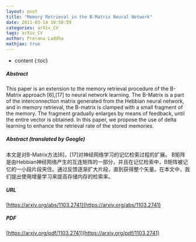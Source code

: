 ```yaml
---
layout: post
title: "Memory Retrieval in the B-Matrix Neural Network"
date: 2011-03-14 18:58:59
categories: arXiv_CV
tags: arXiv_CV
author: Prerana Laddha
mathjax: true
---
```


* content
{:toc}

##### Abstract
This paper is an extension to the memory retrieval procedure of the B-Matrix approach [6],[17] to neural network learning. The B-Matrix is a part of the interconnection matrix generated from the Hebbian neural network, and in memory retrieval, the B-matrix is clamped with a small fragment of the memory. The fragment gradually enlarges by means of feedback, until the entire vector is obtained. In this paper, we propose the use of delta learning to enhance the retrieval rate of the stored memories.

##### Abstract (translated by Google)
本文是对B-Matrix方法[6]，[17]对神经网络学习的记忆检索过程的扩展。 B矩阵是由Hebbian神经网络产生的互连矩阵的一部分，并且在记忆检索中，B矩阵被记忆的一小段片段夹住。通过反馈逐渐扩大片段，直到获得整个矢量。在本文中，我们提出使用增量学习来提高存储内存的检索率。

##### URL
[https://arxiv.org/abs/1103.2741](https://arxiv.org/abs/1103.2741)

##### PDF
[https://arxiv.org/pdf/1103.2741](https://arxiv.org/pdf/1103.2741)

